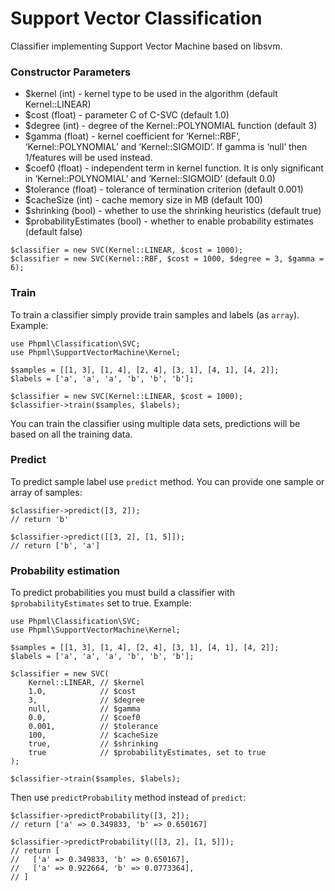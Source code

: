 # Support Vector Classification

Classifier implementing Support Vector Machine based on libsvm.

### Constructor Parameters

* $kernel (int) - kernel type to be used in the algorithm (default Kernel::LINEAR)
* $cost (float) - parameter C of C-SVC (default 1.0)
* $degree (int) - degree of the Kernel::POLYNOMIAL function (default 3)
* $gamma (float) - kernel coefficient for ‘Kernel::RBF’, ‘Kernel::POLYNOMIAL’ and ‘Kernel::SIGMOID’. If gamma is ‘null’ then 1/features will be used instead.
* $coef0 (float) - independent term in kernel function. It is only significant in ‘Kernel::POLYNOMIAL’ and ‘Kernel::SIGMOID’ (default 0.0)
* $tolerance (float) - tolerance of termination criterion (default 0.001)
* $cacheSize (int) - cache memory size in MB (default 100)
* $shrinking (bool) - whether to use the shrinking heuristics (default true)
* $probabilityEstimates (bool) - whether to enable probability estimates (default false)

```
$classifier = new SVC(Kernel::LINEAR, $cost = 1000);
$classifier = new SVC(Kernel::RBF, $cost = 1000, $degree = 3, $gamma = 6);
```

### Train

To train a classifier simply provide train samples and labels (as `array`). Example:

```
use Phpml\Classification\SVC;
use Phpml\SupportVectorMachine\Kernel;

$samples = [[1, 3], [1, 4], [2, 4], [3, 1], [4, 1], [4, 2]];
$labels = ['a', 'a', 'a', 'b', 'b', 'b'];

$classifier = new SVC(Kernel::LINEAR, $cost = 1000);
$classifier->train($samples, $labels);
```

You can train the classifier using multiple data sets, predictions will be based on all the training data.

### Predict

To predict sample label use `predict` method. You can provide one sample or array of samples:

```
$classifier->predict([3, 2]);
// return 'b'

$classifier->predict([[3, 2], [1, 5]]);
// return ['b', 'a']
```

### Probability estimation

To predict probabilities you must build a classifier with `$probabilityEstimates` set to true. Example:

```
use Phpml\Classification\SVC;
use Phpml\SupportVectorMachine\Kernel;

$samples = [[1, 3], [1, 4], [2, 4], [3, 1], [4, 1], [4, 2]];
$labels = ['a', 'a', 'a', 'b', 'b', 'b'];

$classifier = new SVC(
    Kernel::LINEAR, // $kernel
    1.0,            // $cost
    3,              // $degree
    null,           // $gamma
    0.0,            // $coef0
    0.001,          // $tolerance
    100,            // $cacheSize
    true,           // $shrinking
    true            // $probabilityEstimates, set to true
);

$classifier->train($samples, $labels);
```

Then use `predictProbability` method instead of `predict`:

```
$classifier->predictProbability([3, 2]);
// return ['a' => 0.349833, 'b' => 0.650167]

$classifier->predictProbability([[3, 2], [1, 5]]);
// return [
//   ['a' => 0.349833, 'b' => 0.650167],
//   ['a' => 0.922664, 'b' => 0.0773364],
// ]
```
